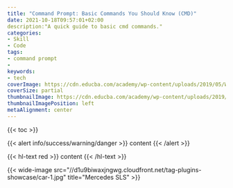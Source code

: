 ```yaml
---
title: "Command Prompt: Basic Commands You Should Know (CMD)"
date: 2021-10-18T09:57:01+02:00
description:"A quick guide to basic cmd commands."
categories:
- Skill
- Code
tags:
- command prompt
-
keywords:
- tech
coverImage: https://cdn.educba.com/academy/wp-content/uploads/2019/05/What-is-CMD.jpg
coverSize: partial
thumbnailImage: https://cdn.educba.com/academy/wp-content/uploads/2019/05/What-is-CMD.jpg
thumbnailImagePosition: left
metaAlignment: center
---
```


<!--more-->
{{< toc >}}

{{< alert info/success/warning/danger >}} content {{< /alert >}}

{{< hl-text red >}} content {{< /hl-text >}}

{{< wide-image src="//d1u9biwaxjngwg.cloudfront.net/tag-plugins-showcase/car-1.jpg" title="Mercedes SLS" >}}
